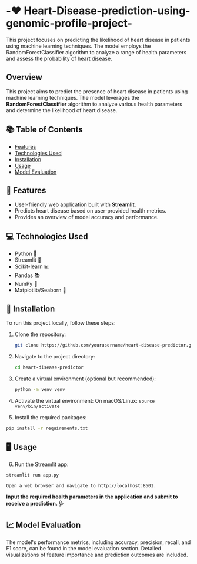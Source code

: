 # -❤️ Heart-Disease-prediction-using-genomic-profile-project-
This project focuses on predicting the likelihood of heart disease in patients using machine learning techniques. The model employs the RandomForestClassifier algorithm to analyze a range of health parameters and assess the probability of heart disease.

## Overview

This project aims to predict the presence of heart disease in patients using machine learning techniques. The model leverages the **RandomForestClassifier** algorithm to analyze various health parameters and determine the likelihood of heart disease.

## 📚 Table of Contents

- [Features](#features)
- [Technologies Used](#technologies-used)
- [Installation](#installation)
- [Usage](#usage)
- [Model Evaluation](#model-evaluation)

## 🌟 Features

- User-friendly web application built with **Streamlit**.
- Predicts heart disease based on user-provided health metrics.
- Provides an overview of model accuracy and performance.

## 💻 Technologies Used

- Python 🐍
- Streamlit 🌊
- Scikit-learn 📊
- Pandas 📚
- NumPy 🔢
- Matplotlib/Seaborn 🎨

## 🚀 Installation

To run this project locally, follow these steps:

1. Clone the repository:
   ```bash
   git clone https://github.com/yourusername/heart-disease-predictor.git
   ```

2. Navigate to the project directory:
   ```bash
   cd heart-disease-predictor
   ```
    
3. Create a virtual environment (optional but recommended):
   ```bash
   python -m venv venv
   ```

4. Activate the virtual environment:
   On macOS/Linux:
   `source venv/bin/activate`

5. Install the required packages:
```bash
pip install -r requirements.txt
```

## 🖥️ Usage

6. Run the Streamlit app:
```bash
streamlit run app.py
```

`Open a web browser and navigate to http://localhost:8501.`

**Input the required health parameters in the application and submit to receive a prediction. 🩺**

## 📈 Model Evaluation

The model's performance metrics, including accuracy, precision, recall, and F1 score, can be found in the model evaluation section. Detailed visualizations of feature importance and prediction outcomes are included.


